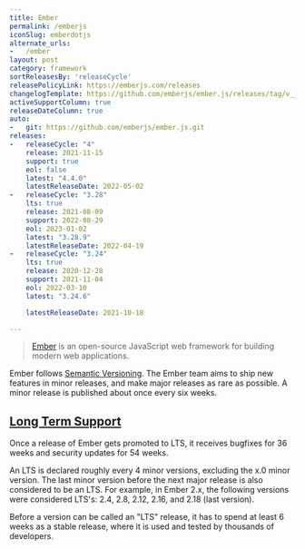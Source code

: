 ```yaml
---
title: Ember
permalink: /emberjs
iconSlug: emberdotjs
alternate_urls:
-   /ember
layout: post
category: framework
sortReleasesBy: 'releaseCycle'
releasePolicyLink: https://emberjs.com/releases
changelogTemplate: https://github.com/emberjs/ember.js/releases/tag/v__LATEST__
activeSupportColumn: true
releaseDateColumn: true
auto:
-   git: https://github.com/emberjs/ember.js.git
releases:
-   releaseCycle: "4"
    release: 2021-11-15
    support: true
    eol: false
    latest: "4.4.0"
    latestReleaseDate: 2022-05-02
-   releaseCycle: "3.28"
    lts: true
    release: 2021-08-09
    support: 2022-08-29
    eol: 2023-01-02
    latest: "3.28.9"
    latestReleaseDate: 2022-04-19
-   releaseCycle: "3.24"
    lts: true
    release: 2020-12-28
    support: 2021-11-04
    eol: 2022-03-10
    latest: "3.24.6"

    latestReleaseDate: 2021-10-18

---
```


> [Ember](https://emberjs.com) is an open-source JavaScript web framework for building modern web applications.

Ember follows [Semantic Versioning](http://semver.org/). The Ember team aims to ship new features in minor releases, and make major releases as rare as possible. A minor release is published about once every six weeks. 

## [Long Term Support](https://emberjs.com/releases/lts/)

Once a release of Ember gets promoted to LTS, it receives bugfixes for 36 weeks and security updates for 54 weeks.  

An LTS is declared roughly every 4 minor versions, excluding the x.0 minor version. The last minor version before the next major release is also considered to be an LTS. For example, in Ember 2.x, the following versions were considered LTS's: 2.4, 2.8, 2.12, 2.16, and 2.18 (last version).  

Before a version can be called an "LTS" release, it has to spend at least 6 weeks as a stable release, where it is used and tested by thousands of developers.
